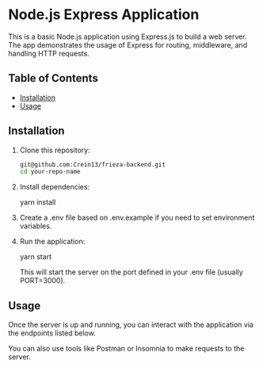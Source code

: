 # Node.js Express Application

This is a basic Node.js application using Express.js to build a web server. The app demonstrates the usage of Express for routing, middleware, and handling HTTP requests.

## Table of Contents
- [Installation](#installation)
- [Usage](#usage)

## Installation

1. Clone this repository:

   ```bash
   git@github.com:Crein13/frieza-backend.git
   cd your-repo-name

2. Install dependencies:

    yarn install


3. Create a .env file based on .env.example if you need to set environment variables.

4. Run the application:

    yarn start

    This will start the server on the port defined in your .env file (usually PORT=3000).

## Usage

Once the server is up and running, you can interact with the application via the endpoints listed below.

You can also use tools like Postman or Insomnia to make requests to the server.